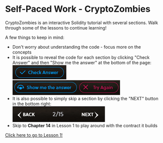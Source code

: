 # Self-Paced Work - CryptoZombies
CryptoZombies is an interactive Solidity tutorial with several sections. Walk through some of the lessons to continue learning!

A few things to keep in mind:
- Don't worry about understanding the code - focus more on the concepts
- It is possible to reveal the code for each section by clicking "Check Answer" and then "Show me the answer" at the bottom of the page:  
  ![](Assets/zombiecheckanswer.png)
  ![](Assets/zombieshowanswer.png)
- It is also possible to simply skip a section by clicking the "NEXT" button in the bottom right:  
  ![](Assets/zombienextbutton.png)
- Skip to **Chapter 14** in Lesson 1 to play around with the contract it builds

[Click here to go to Lesson 1!](https://cryptozombies.io/en/lesson/1/chapter/1)